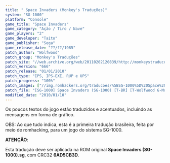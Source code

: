 ```yaml
---
title: " Space Invaders (Monkey's Traduções)"
system: "SG-1000"
platform: "Console"
game_title: "Space Invaders"
game_category: "Ação / Tiro / Nave"
game_players: "2"
game_developer: "Taito"
game_publisher: "Sega"
game_release_date: "??/??/1985"
patch_author: "Wolfwood"
patch_group: "Monkey's Traduções"
patch_site: "//web.archive.org/web/20110202120839/http://monkeystraducoes.com/"
patch_version: "666"
patch_release: "01/01/2010"
patch_type: "IPS, IPS-EXE, RUP e UPS"
patch_progress: "100%"
patch_images: ["//img.romhackers.org/traducoes/%5BSG-1000%5D%20Space%20Invaders%20-%20Monkey's%20Tradu%C3%A7%C3%B5es%20-%201.png","//img.romhackers.org/traducoes/%5BSG-1000%5D%20Space%20Invaders%20-%20Monkey's%20Tradu%C3%A7%C3%B5es%20-%202.png","//img.romhackers.org/traducoes/%5BSG-1000%5D%20Space%20Invaders%20-%20Monkey's%20Tradu%C3%A7%C3%B5es%20-%203.png"]
patch_file: "[SG-1000] Space Invaders (SG-1000) [T-BR] [T-Wolfwood G-Monkey's Traduções] [V-666 P-100% A-2010].rar"
modified_date: "2010/01/10"
---
```

Os poucos textos do jogo estão traduzidos e acentuados, incluindo as mensagens em forma de gráfico.

OBS: Ao que tudo indica, esta é a primeira tradução brasileira, feita por meio de romhacking, para um jogo do sistema SG-1000.

<b>ATENÇÃO</b>:

Esta tradução deve ser aplicada na ROM original <b>Space Invaders (SG-1000).sg</b>, com CRC32 <b>6AD5CB3D</b>.
